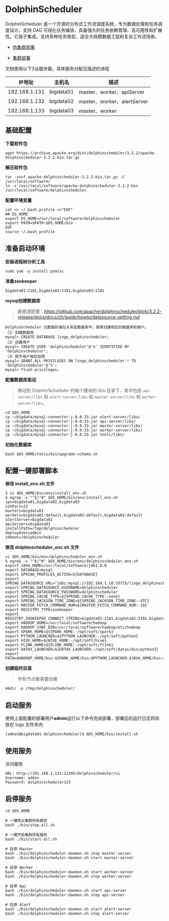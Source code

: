 # DolphinScheduler

DolphinScheduler 是一个开源的分布式工作流调度系统，专为数据处理和任务调度设计。支持 DAG 可视化任务编排，具备强大的任务依赖管理、高可用性和扩展性。它易于集成，支持多种任务类型，适合大规模数据工程和复杂工作流场景。

- [伪集群部署](https://dolphinscheduler.apache.org/zh-cn/docs/3.2.2/guide/installation/pseudo-cluster)

- [集群部署](https://dolphinscheduler.apache.org/zh-cn/docs/3.2.2/guide/installation/cluster)



文档使用以下3台服务器，具体服务分配见描述的进程

| IP地址        | 主机名    | 描述                        |
| ------------- | --------- | --------------------------- |
| 192.168.1.131 | bigdata01 | master、worker、apiServer   |
| 192.168.1.132 | bigdata02 | master、worker、alertServer |
| 192.168.1.133 | bigdata03 | master、worker              |



## 基础配置

**下载软件包**

```
wget https://archive.apache.org/dist/dolphinscheduler/3.2.2/apache-dolphinscheduler-3.2.2-bin.tar.gz
```

**解压软件包**

```
tar -zxvf apache-dolphinscheduler-3.2.2-bin.tar.gz -C /usr/local/software/
ln -s /usr/local/software/apache-dolphinscheduler-3.2.2-bin /usr/local/software/dolphinscheduler
```

**配置环境变量**

```
cat >> ~/.bash_profile <<"EOF"
## DS_HOME
export DS_HOME=/usr/local/software/dolphinscheduler
export PATH=$PATH:$DS_HOME/bin
EOF
source ~/.bash_profile
```



## 准备启动环境

**安装进程树分析工具**

```
sudo yum -y install psmisc
```

**准备zookeeper**

```
bigdata01:2181,bigdata02:2181,bigdata03:2181
```

**mysql创建数据库**

> 数据源配置：https://github.com/apache/dolphinscheduler/blob/3.2.2-release/docs/docs/zh/guide/howto/datasource-setting.md

```
DolphinScheduler 元数据存储在关系型数据库中，故需创建相应的数据库和用户。
（1）创建数据库
mysql> CREATE DATABASE lingo_dolphinscheduler; 
（2）创建用户
mysql> CREATE USER 'dolphinscheduler'@'%' IDENTIFIED BY 
'dolphinscheduler';
（3）赋予用户相应权限
mysql> GRANT ALL PRIVILEGES ON lingo_dolphinscheduler.* TO 
'dolphinscheduler'@'%';
mysql> flush privileges;
```

**配置数据库驱动**

> 移动到 DolphinScheduler 的每个模块的 libs 目录下，其中包括 `api-server/libs` 和 `alert-server/libs` 和 `master-server/libs` 和 `worker-server/libs`。

```
cd $DS_HOME
cp ~/bigdata/mysql-connector-j-8.0.33.jar alert-server/libs/ 
cp ~/bigdata/mysql-connector-j-8.0.33.jar api-server/libs/ 
cp ~/bigdata/mysql-connector-j-8.0.33.jar master-server/libs/ 
cp ~/bigdata/mysql-connector-j-8.0.33.jar worker-server/libs/ 
cp ~/bigdata/mysql-connector-j-8.0.33.jar tools/libs/
```

**初始化数据库**

```
bash $DS_HOME/tools/bin/upgrade-schema.sh
```



## 配置一键部署脚本

**修改 install_env.sh 文件**

```
$ vi $DS_HOME/bin/env/install_env.sh
$ egrep -v "^$|^#" $DS_HOME/bin/env/install_env.sh
ips=bigdata01,bigdata02,bigdata03
sshPort=22
masters=bigdata01
workers=bigdata01:default,bigdata02:default,bigdata03:default
alertServer=bigdata02
apiServers=bigdata01
installPath=/tmp/dolphinscheduler
deployUser=admin
zkRoot=/dolphinscheduler
```

**修改 dolphinscheduler_env.sh 文件**

```
vi $DS_HOME/bin/env/dolphinscheduler_env.sh
$ egrep -v "^$|^#" $DS_HOME/bin/env/dolphinscheduler_env.sh
export JAVA_HOME=/usr/local/software/jdk1.8.0
export DATABASE=mysql
export SPRING_PROFILES_ACTIVE=${DATABASE}
export SPRING_DATASOURCE_URL="jdbc:mysql://192.168.1.10:35725/lingo_dolphinscheduler"
export SPRING_DATASOURCE_USERNAME=dolphinscheduler
export SPRING_DATASOURCE_PASSWORD=dolphinscheduler
export SPRING_CACHE_TYPE=${SPRING_CACHE_TYPE:-none}
export SPRING_JACKSON_TIME_ZONE=${SPRING_JACKSON_TIME_ZONE:-UTC}
export MASTER_FETCH_COMMAND_NUM=${MASTER_FETCH_COMMAND_NUM:-10}
export REGISTRY_TYPE=zookeeper
export REGISTRY_ZOOKEEPER_CONNECT_STRING=bigdata01:2181,bigdata02:2181,bigdata03:2181
export HADOOP_HOME=/usr/local/software/hadoop
export HADOOP_CONF_DIR=/usr/local/software/hadoop/etc/hadoop
export SPARK_HOME=${SPARK_HOME:-/opt/soft/spark}
export PYTHON_LAUNCHER=${PYTHON_LAUNCHER:-/opt/soft/python}
export HIVE_HOME=${HIVE_HOME:-/opt/soft/hive}
export FLINK_HOME=${FLINK_HOME:-/opt/soft/flink}
export DATAX_LAUNCHER=${DATAX_LAUNCHER:-/opt/soft/datax/bin/python3}
export PATH=$HADOOP_HOME/bin:$SPARK_HOME/bin:$PYTHON_LAUNCHER:$JAVA_HOME/bin:$HIVE_HOME/bin:$FLINK_HOME/bin:$DATAX_LAUNCHER:$PATH
```

**创建临时目录**

> 所有节点都需要创建

```
mkdir -p /tmp/dolphinscheduler/
```



## 启动服务

使用上面配置的部署用户**admin**运行以下命令完成部署，部署后的运行日志将存放在 logs 文件夹内

```
[admin@bigdata01 dolphinscheduler]$ $DS_HOME/bin/install.sh
```



## 使用服务

访问服务

```
URL: http://192.168.1.131:12345/dolphinscheduler/ui
Username: admin
Password: dolphinscheduler123
```



## 启停服务

```
cd $DS_HOME

# 一键停止集群所有服务
bash ./bin/stop-all.sh

# 一键开启集群所有服务
bash ./bin/start-all.sh

# 启停 Master
bash ./bin/dolphinscheduler-daemon.sh stop master-server
bash ./bin/dolphinscheduler-daemon.sh start master-server

# 启停 Worker
bash ./bin/dolphinscheduler-daemon.sh start worker-server
bash ./bin/dolphinscheduler-daemon.sh stop worker-server

# 启停 Api
bash ./bin/dolphinscheduler-daemon.sh start api-server
bash ./bin/dolphinscheduler-daemon.sh stop api-server

# 启停 Alert
bash ./bin/dolphinscheduler-daemon.sh start alert-server
bash ./bin/dolphinscheduler-daemon.sh stop alert-server
```

